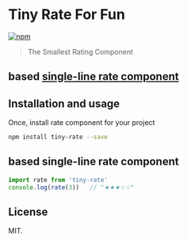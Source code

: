 # Tiny Rate For Fun

[![npm](https://img.shields.io/npm/dm/tiny-rate.svg)](https://www.npmjs.com/package/tiny-rate)


> The Smallest Rating Component

## based [single-line rate component](https://www.zhihu.com/question/46943112/answer/113583615)

## Installation and usage

Once, install rate component for your project

```bash
npm install tiny-rate --save
```

## based single-line rate component

```js
import rate from 'tiny-rate'
console.log(rate(3))   // "★★★☆☆"

```

## License

MIT.
